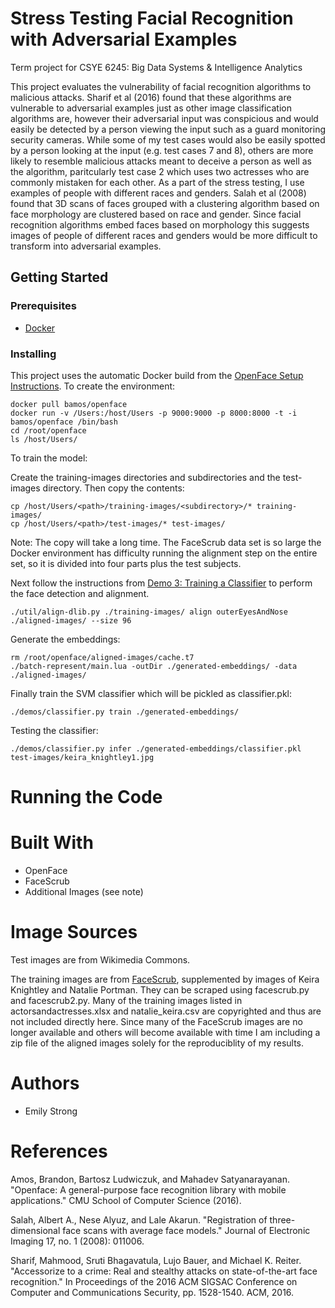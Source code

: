 # Stress Testing Facial Recognition with Adversarial Examples


Term project for CSYE 6245: Big Data Systems & Intelligence Analytics

This project evaluates the vulnerability of facial recognition algorithms to malicious attacks. Sharif et al (2016) found that these algorithms are vulnerable to adversarial examples just as other image classification algorithms are, however their adversarial input was conspicious and would easily be detected by a person viewing the input such as a guard monitoring security cameras. While some of my test cases would also be easily spotted by a person looking at the input (e.g. test cases 7 and 8), others are more likely to resemble malicious attacks meant to deceive a person as well as the algorithm, paritcularly test case 2 which uses two actresses who are commonly mistaken for each other. As a part of the stress testing, I use examples of people with different races and genders. Salah et al (2008) found that 3D scans of faces grouped with a clustering algorithm based on face morphology are clustered based on race and gender. Since facial recognition algorithms embed faces based on morphology this suggests images of people of different races and genders would be more difficult to transform into adversarial examples.


## Getting Started

### Prerequisites
* [Docker](https://www.docker.com/)

### Installing

This project uses the automatic Docker build from the [OpenFace Setup Instructions](https://cmusatyalab.github.io/openface/setup/). To create the environment:
```
docker pull bamos/openface
docker run -v /Users:/host/Users -p 9000:9000 -p 8000:8000 -t -i bamos/openface /bin/bash
cd /root/openface
ls /host/Users/
``````
To train the model: 

Create the training-images directories and subdirectories and the test-images directory. Then copy the contents:

```
cp /host/Users/<path>/training-images/<subdirectory>/* training-images/
cp /host/Users/<path>/test-images/* test-images/
``````
Note: The copy will take a long time. The FaceScrub data set is so large the Docker environment has difficulty running the alignment step on the entire set, so it is divided into four parts plus the test subjects.



Next follow the instructions from [Demo 3: Training a Classifier](https://cmusatyalab.github.io/openface/demo-3-classifier/) to perform the face detection and alignment.

```
./util/align-dlib.py ./training-images/ align outerEyesAndNose ./aligned-images/ --size 96
``````

Generate the embeddings:

```
rm /root/openface/aligned-images/cache.t7
./batch-represent/main.lua -outDir ./generated-embeddings/ -data ./aligned-images/
``````

Finally train the SVM classifier which will be pickled as classifier.pkl:

```
./demos/classifier.py train ./generated-embeddings/
``````

Testing the classifier:
```
./demos/classifier.py infer ./generated-embeddings/classifier.pkl test-images/keira_knightley1.jpg
``````

# Running the Code

# Built With
* OpenFace
* FaceScrub
* Additional Images (see note)

# Image Sources
Test images are from Wikimedia Commons. 

The training images are from [FaceScrub](http://vintage.winklerbros.net/facescrub.html), supplemented by images of Keira Knightley and Natalie Portman. They can be scraped using facescrub.py and facescrub2.py. Many of the training images listed in actorsandactresses.xlsx and natalie_keira.csv are copyrighted and thus are not included directly here. Since many of the FaceScrub images are no longer available and others will become available with time I am including a zip file of the aligned images solely for the reproduciblity of my results.

# Authors
* Emily Strong

# References

Amos, Brandon, Bartosz Ludwiczuk, and Mahadev Satyanarayanan. "Openface: A general-purpose face recognition library with mobile applications." CMU School of Computer Science (2016).

Salah, Albert A., Nese Alyuz, and Lale Akarun. "Registration of three-dimensional face scans with average face models." Journal of Electronic Imaging 17, no. 1 (2008): 011006.

Sharif, Mahmood, Sruti Bhagavatula, Lujo Bauer, and Michael K. Reiter. "Accessorize to a crime: Real and stealthy attacks on state-of-the-art face recognition." In Proceedings of the 2016 ACM SIGSAC Conference on Computer and Communications Security, pp. 1528-1540. ACM, 2016.

